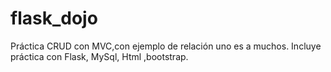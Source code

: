 # flask_dojo
Práctica CRUD con MVC,con ejemplo de relación uno es a muchos.
Incluye práctica con Flask, MySql, Html ,bootstrap.
